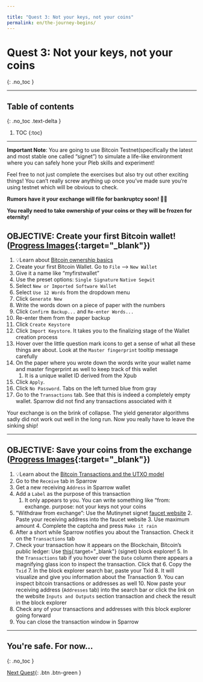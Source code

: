```yaml
---

title: "Quest 3: Not your keys, not your coins"
permalink: en/the-journey-begins/
---
```


# Quest 3: Not your keys, not your coins
{: .no_toc }

---

## Table of contents
{: .no_toc .text-delta }

1. TOC
{:toc}

---

**Important Note**: You are going to use Bitcoin Testnet(specifically the latest and most stable one called “signet”) to simulate a life-like environment where you can safely hone your Pleb skills and experiment!

Feel free to not just complete the exercises but also try out other exciting things! You can’t really screw anything up once you’ve made sure you’re using testnet which will be obvious to check.

**Rumors have it your exchange will file for bankruptcy soon! 💱💸**

**You really need to take ownership of your coins or they will be frozen for eternity!**

## OBJECTIVE: Create your first Bitcoin wallet! ([Progress Images](/en/progress-the-journey-begins/){:target="_blank"})
1. 💡Learn about [Bitcoin ownership basics](/en/pleb-lessons/#bitcoin-ownership)
2. Create your first Bitcoin Wallet. Go to `File` --> `New Wallet`
3. Give it a name like “myfirstwallet”
4. Use the preset options: `Single Signature` `Native Segwit`
5. Select `New or Imported Software Wallet`
6. Select `Use 12 Words` from the dropdown menu
7. Click `Generate New`
8. Write the words down on a piece of paper with the numbers
9. Click `Confirm Backup...` and `Re-enter Words...`
10. Re-enter them from the paper backup
11. Click `Create Keystore`
12. Click `Import Keystore`. It takes you to the finalizing stage of the Wallet creation process
13. Hover over the little question mark icons to get a sense of what all these things are about. Look at the `Master fingerprint` tooltip message carefully
14. On the paper where you wrote down the words write your wallet name and master fingerprint as well to keep track of this wallet
    1. It is a unique wallet ID derived from the Xpub
15. Click `Apply`.
16. Click `No Password`. Tabs on the left turned blue from gray
16. Go to the `Transactions` tab. See that this is indeed a completely empty wallet. Sparrow did not find any transactions associated with it

Your exchange is on the brink of collapse. The yield generator algorithms sadly did not work out well in the long run. Now you really have to leave the sinking ship!

---

## OBJECTIVE: Save your coins from the exchange ([Progress Images](/en/progress-the-journey-begins/){:target="_blank"})
1. 💡Learn about the [Bitcoin Transactions and the UTXO model](/en/pleb-lessons/#bitcoin-transactions-and-the-utxo-model)
2. Go to the `Receive` tab in Sparrow
3. Get a new receiving `Address` in Sparrow wallet
4. Add a `Label` as the purpose of this transaction
    1. It only appears to you. You can write something like “from: exchange. purpose: not your keys not your coins
5. "Withdraw from exchange”: Use the Mutinynet signet [faucet website](https://faucet.mutinynet.com/)
    2. Paste your receiving address into the faucet website
    3. Use maximum amount
    4. Complete the captcha and press `Make it rain`
6. After a short while Sparrow notifies you about the Transaction. Check it on the `Transactions` tab
7. Check your transaction how it appears on the Blockchain, Bitcoin’s public ledger: Use [this](https://mutinynet.com/){:target="_blank"} (signet) block explorer!
    5. In the `Transactions` tab if you hover over the `Date` column there appears a magnifying glass icon to inspect the transaction. Click that
    6. Copy the `Txid`
    7. In the block explorer search bar, paste your Txid
    8. It will visualize and give you information about the Transaction
    9. You can inspect bitcoin transactions or addresses as well
    10. Now paste your receiving address (`Addresses` tab) into the search bar or click the link on the website `Inputs and Outputs` section transaction and check the result in the block explorer
8. Check any of your transactions and addresses with this block explorer going forward
9. You can close the transaction window in Sparrow

---

## You're safe. For now...
{: .no_toc }

[Next Quest](/en/a-fool-and-his-bitcoin/){: .btn .btn-green }
